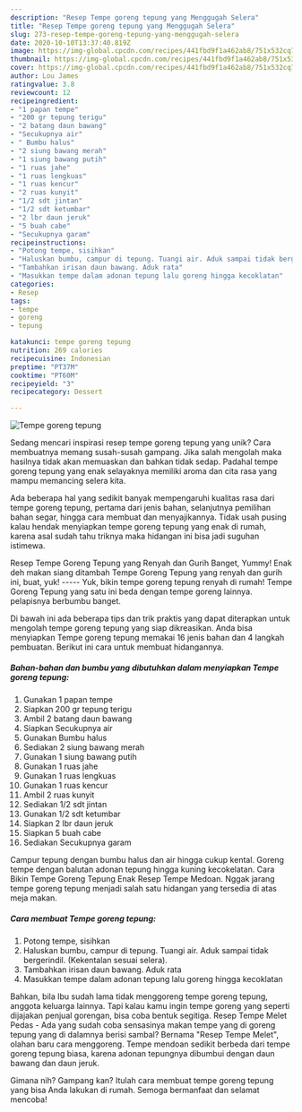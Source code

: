 ```yaml
---
description: "Resep Tempe goreng tepung yang Menggugah Selera"
title: "Resep Tempe goreng tepung yang Menggugah Selera"
slug: 273-resep-tempe-goreng-tepung-yang-menggugah-selera
date: 2020-10-10T13:37:40.819Z
image: https://img-global.cpcdn.com/recipes/441fbd9f1a462ab8/751x532cq70/tempe-goreng-tepung-foto-resep-utama.jpg
thumbnail: https://img-global.cpcdn.com/recipes/441fbd9f1a462ab8/751x532cq70/tempe-goreng-tepung-foto-resep-utama.jpg
cover: https://img-global.cpcdn.com/recipes/441fbd9f1a462ab8/751x532cq70/tempe-goreng-tepung-foto-resep-utama.jpg
author: Lou James
ratingvalue: 3.8
reviewcount: 12
recipeingredient:
- "1 papan tempe"
- "200 gr tepung terigu"
- "2 batang daun bawang"
- "Secukupnya air"
- " Bumbu halus"
- "2 siung bawang merah"
- "1 siung bawang putih"
- "1 ruas jahe"
- "1 ruas lengkuas"
- "1 ruas kencur"
- "2 ruas kunyit"
- "1/2 sdt jintan"
- "1/2 sdt ketumbar"
- "2 lbr daun jeruk"
- "5 buah cabe"
- "Secukupnya garam"
recipeinstructions:
- "Potong tempe, sisihkan"
- "Haluskan bumbu, campur di tepung. Tuangi air. Aduk sampai tidak bergerindil. (Kekentalan sesuai selera)."
- "Tambahkan irisan daun bawang. Aduk rata"
- "Masukkan tempe dalam adonan tepung lalu goreng hingga kecoklatan"
categories:
- Resep
tags:
- tempe
- goreng
- tepung

katakunci: tempe goreng tepung 
nutrition: 269 calories
recipecuisine: Indonesian
preptime: "PT37M"
cooktime: "PT60M"
recipeyield: "3"
recipecategory: Dessert

---
```



![Tempe goreng tepung](https://img-global.cpcdn.com/recipes/441fbd9f1a462ab8/751x532cq70/tempe-goreng-tepung-foto-resep-utama.jpg)

Sedang mencari inspirasi resep tempe goreng tepung yang unik? Cara membuatnya memang susah-susah gampang. Jika salah mengolah maka hasilnya tidak akan memuaskan dan bahkan tidak sedap. Padahal tempe goreng tepung yang enak selayaknya memiliki aroma dan cita rasa yang mampu memancing selera kita.

Ada beberapa hal yang sedikit banyak mempengaruhi kualitas rasa dari tempe goreng tepung, pertama dari jenis bahan, selanjutnya pemilihan bahan segar, hingga cara membuat dan menyajikannya. Tidak usah pusing kalau hendak menyiapkan tempe goreng tepung yang enak di rumah, karena asal sudah tahu triknya maka hidangan ini bisa jadi suguhan istimewa.

Resep Tempe Goreng Tepung yang Renyah dan Gurih Banget, Yummy! Enak deh makan siang ditambah Tempe Goreng Tepung yang renyah dan gurih ini, buat, yuk! ----- Yuk, bikin tempe goreng tepung renyah di rumah! Tempe Goreng Tepung yang satu ini beda dengan tempe goreng lainnya. pelapisnya berbumbu banget.


Di bawah ini ada beberapa tips dan trik praktis yang dapat diterapkan untuk mengolah tempe goreng tepung yang siap dikreasikan. Anda bisa menyiapkan Tempe goreng tepung memakai 16 jenis bahan dan 4 langkah pembuatan. Berikut ini cara untuk membuat hidangannya.

<!--inarticleads1-->

##### Bahan-bahan dan bumbu yang dibutuhkan dalam menyiapkan Tempe goreng tepung:

1. Gunakan 1 papan tempe
1. Siapkan 200 gr tepung terigu
1. Ambil 2 batang daun bawang
1. Siapkan Secukupnya air
1. Gunakan  Bumbu halus
1. Sediakan 2 siung bawang merah
1. Gunakan 1 siung bawang putih
1. Gunakan 1 ruas jahe
1. Gunakan 1 ruas lengkuas
1. Gunakan 1 ruas kencur
1. Ambil 2 ruas kunyit
1. Sediakan 1/2 sdt jintan
1. Gunakan 1/2 sdt ketumbar
1. Siapkan 2 lbr daun jeruk
1. Siapkan 5 buah cabe
1. Sediakan Secukupnya garam


Campur tepung dengan bumbu halus dan air hingga cukup kental. Goreng tempe dengan balutan adonan tepung hingga kuning kecokelatan. Cara Bikin Tempe Goreng Tepung Enak Resep Tempe Medoan. Nggak jarang tempe goreng tepung menjadi salah satu hidangan yang tersedia di atas meja makan. 

<!--inarticleads2-->

##### Cara membuat Tempe goreng tepung:

1. Potong tempe, sisihkan
1. Haluskan bumbu, campur di tepung. Tuangi air. Aduk sampai tidak bergerindil. (Kekentalan sesuai selera).
1. Tambahkan irisan daun bawang. Aduk rata
1. Masukkan tempe dalam adonan tepung lalu goreng hingga kecoklatan


Bahkan, bila Ibu sudah lama tidak menggoreng tempe goreng tepung, anggota keluarga lainnya. Tapi kalau kamu ingin tempe goreng yang seperti dijajakan penjual gorengan, bisa coba bentuk segitiga. Resep Tempe Melet Pedas - Ada yang sudah coba sensasinya makan tempe yang di goreng tepung yang di dalamnya berisi sambal? Bernama &#34;Resep Tempe Melet&#34;, olahan baru cara menggoreng. Tempe mendoan sedikit berbeda dari tempe goreng tepung biasa, karena adonan tepungnya dibumbui dengan daun bawang dan daun jeruk. 

Gimana nih? Gampang kan? Itulah cara membuat tempe goreng tepung yang bisa Anda lakukan di rumah. Semoga bermanfaat dan selamat mencoba!

